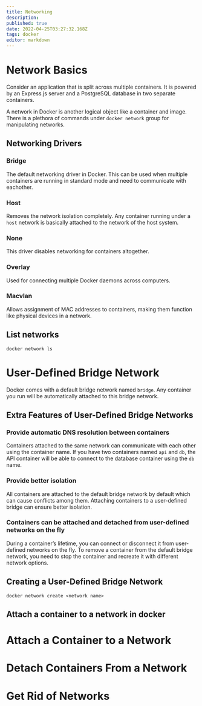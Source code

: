 ```yaml
---
title: Networking
description: 
published: true
date: 2022-04-25T03:27:32.168Z
tags: docker
editor: markdown
---
```


# Network Basics
Consider an application that is split across multiple containers. 
It is powered by an Express.js server and a PostgreSQL database in two separate containers.

A network in Docker is another logical object like a container and image. There is a plethora of commands under `docker network` group for manipulating networks.
## Networking Drivers
### Bridge
The default networking driver in Docker. This can be used when multiple containers are running in standard mode and need to communicate with eachother. 
### Host 
Removes the network isolation completely. Any container running under a `host` network is basically attached to the network of the host system.
### None
This driver disables networking for containers altogether.
### Overlay
Used for connecting multiple Docker daemons across computers.
### Macvlan
Allows assignment of MAC addresses to containers, making them function like physical devices in a network.
## List networks
`docker network ls`
# User-Defined Bridge Network
Docker comes with a default bridge network named `bridge`. Any container you run will be automatically attached to this bridge network. 
## Extra Features of User-Defined Bridge Networks
### Provide automatic DNS resolution between containers
Containers attached to the same network can communicate with each other using the container name. If you have two containers named `api` and `db`, the API container will be able to connect to the database container using the `db` name. 
### Provide better isolation
All containers are attached to the default bridge network by default which can cause conflicts among them. Attaching containers to a user-defined bridge can ensure better isolation. 
### Containers can be attached and detached from user-defined networks on the fly
During a container’s lifetime, you can connect or disconnect it from user-defined networks on the fly. To remove a container from the default bridge network, you need to stop the container and recreate it with different network options.
## Creating a User-Defined Bridge Network
`docker network create <network name>`
## Attach a container to a network in docker 
# Attach a Container to a Network
# Detach Containers From a Network
# Get Rid of Networks 